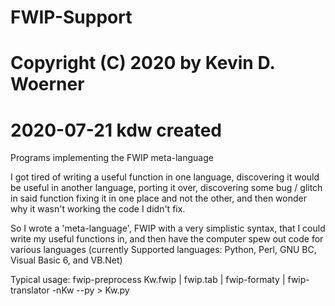 # FWIP-Support
#    Copyright (C) 2020 by Kevin D. Woerner
# 2020-07-21 kdw  created

Programs implementing the FWIP meta-language

I got tired of writing a useful function in one language,
   discovering it would be useful in another language,
   porting it over,
   discovering some bug / glitch in said function
   fixing it in one place and not the other,
   and then wonder why it wasn't working the code I didn't fix.

So I wrote a 'meta-language', FWIP with a very simplistic syntax,
   that I could write my useful functions in,
   and then have the computer spew out code for various languages
   (currently Supported languages: Python, Perl, GNU BC,
      Visual Basic 6, and VB.Net)

Typical usage:
   fwip-preprocess Kw.fwip |
      fwip.tab |
      fwip-formaty |
      fwip-translator -nKw --py > Kw.py
